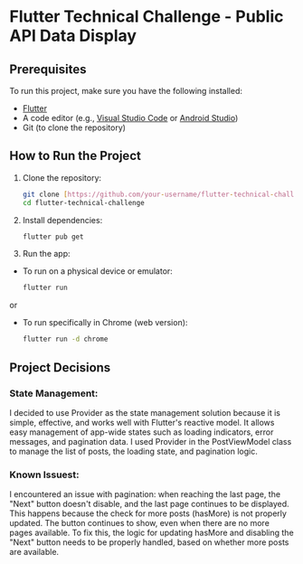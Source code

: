 # Flutter Technical Challenge - Public API Data Display

## Prerequisites
To run this project, make sure you have the following installed:
- [Flutter](https://flutter.dev/docs/get-started/install)
- A code editor (e.g., [Visual Studio Code](https://code.visualstudio.com/) or [Android Studio](https://developer.android.com/studio))
- Git (to clone the repository)

## How to Run the Project
1. Clone the repository:
   ```bash
   git clone [https://github.com/your-username/flutter-technical-challenge.git](https://github.com/novehmar23/flutterTechnicalChallenge.git)
   cd flutter-technical-challenge

2. Install dependencies:
   ```bash
   flutter pub get
   
3. Run the app:
- To run on a physical device or emulator:
   ```bash
   flutter run
or
- To run specifically in Chrome (web version):
   ```bash
   flutter run -d chrome

## Project Decisions
### State Management:
I decided to use Provider as the state management solution because it is simple, effective, and works well with Flutter's reactive model. It allows easy management of app-wide states such as loading indicators, error messages, and pagination data. I used Provider in the PostViewModel class to manage the list of posts, the loading state, and pagination logic.

### Known Issuest:
I encountered an issue with pagination: when reaching the last page, the "Next" button doesn't disable, and the last page continues to be displayed. This happens because the check for more posts (hasMore) is not properly updated. The button continues to show, even when there are no more pages available. To fix this, the logic for updating hasMore and disabling the "Next" button needs to be properly handled, based on whether more posts are available.

